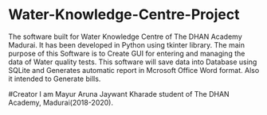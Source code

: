 # Water-Knowledge-Centre-Project
The software built for Water Knowledge Centre of The DHAN Academy Madurai. It has been developed in Python using tkinter library. The main purpose of this Software is to Create GUI for entering and managing the data of Water quality tests. This software will save data into Database using SQLite and Generates automatic report in Mcrosoft Office Word format. Also it intended to Generate bills.

#Creator
I am Mayur Aruna Jaywant Kharade student of The DHAN Academy, Madurai(2018-2020).
